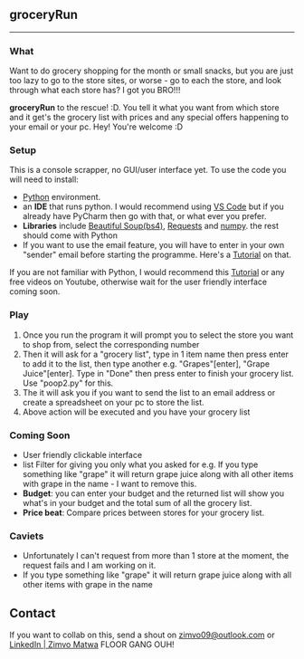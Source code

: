 ## groceryRun
---
### What
Want to do grocery shopping for the month or small snacks, but you are just too lazy to go to the store sites, or worse - go to each the store, and look through what each store has? I got you BRO!!!

<b>groceryRun</b> to the rescue! :D. You tell it what you want from which store and it get's the grocery list with prices and any special offers happening to your email or your pc. Hey! You're welcome :D
### Setup
This is a console scrapper, no GUI/user interface yet. To use the code you will need to install:
- [Python](https://www.python.org/) environment.
- an <b>IDE</b> that runs python. I would recommend using [VS Code](https://code.visualstudio.com/) but if you already have PyCharm then go with that, or what ever you prefer.
- <b>Libraries</b> include [Beautiful Soup(bs4)](https://pypi.org/project/beautifulsoup4/), [Requests](https://pypi.org/project/requests/) and [numpy](https://pypi.org/project/numpy/). the rest should come with Python
- If you want to use the email feature, you will have to enter in your own "sender" email before starting the programme. Here's a [Tutorial](https://youtu.be/Bg9r_yLk7VY?t=479) on that.

If you are not familiar with Python, I would recommend this [Tutorial](https://www.youtube.com/watch?v=sxTmJE4k0ho) or any free videos on Youtube, otherwise wait for the user friendly interface coming soon.
### Play
1. Once you run the program it will prompt you to select the store you want to shop from, select the corresponding number
2. Then it will ask for a "grocery list", type in 1 item name then press enter to add it to the list, then type another e.g. "Grapes"[enter], "Grape Juice"[enter]. Type in "Done" then press enter to finish your grocery list.
Use "poop2.py" for this.
3. The it will ask you if you want to send the list to an email address or create a spreadsheet on your pc to store the list.
4. Above action will be executed and you have your grocery list
### Coming Soon
- User friendly clickable interface
- list Filter for giving you only what you asked for e.g. If you type something like "grape" it will return grape juice along with all other items with grape in the name - I want to remove this.
- <b>Budget</b>: you can enter your budget and the returned list will show you what's in your budget and the total sum of all the grocery list.
- <b>Price beat</b>: Compare prices between stores for your grocery list.
### Caviets
- Unfortunately I can't request from more than 1 store at the moment, the request fails and I am working on it.
- If you type something like "grape" it will return grape juice along with all other items with grape in the name

## Contact
If you want to collab on this, send a shout on [zimvo09@outlook.com](mailto:zimvo09@outlook.com) or [LinkedIn | Zimvo Matwa](https://www.linkedin.com/in/zimvomatwa) FLOOR GANG OUH!